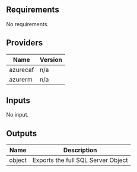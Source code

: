 ## Requirements

No requirements.

## Providers

| Name | Version |
|------|---------|
| azurecaf | n/a |
| azurerm | n/a |

## Inputs

No input.

## Outputs

| Name | Description |
|------|-------------|
| object | Exports the full SQL Server Object |

